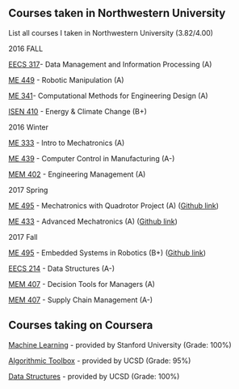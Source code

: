 ## Courses taken in Northwestern University
List all courses I taken in Northwestern University (3.82/4.00)

2016 FALL

[EECS 317](http://www.mccormick.northwestern.edu/eecs/courses/descriptions/317.html)- Data Management and Information Processing (A)

[ME 449](http://www.mccormick.northwestern.edu/mechanical/courses/descriptions/449-robotic-manipulation.html) - Robotic Manipulation (A)

[ME 341](https://www.mccormick.northwestern.edu/mechanical/courses/descriptions/341-computational-methods-for-engineering-design.html)- Computational Methods for Engineering Design (A)

[ISEN 410](http://isen.northwestern.edu/isen-410-topics-in-contemporary-energy-and-climate-change) - Energy & Climate Change (B+)

2016 Winter

[ME 333](http://www.mccormick.northwestern.edu/mechanical/courses/descriptions/333-introduction-to-mechatronics.html) - Intro to Mechatronics (A)

[ME 439](http://www.mccormick.northwestern.edu/mechanical/courses/descriptions/439-computer-control-in-manufacturing.html) - Computer Control in Manufacturing (A-)

[MEM 402](http://www.mccormick.northwestern.edu/engineering-management/curriculum/descriptions/402.html) - Engineering Management (A)

2017 Spring

[ME 495](http://www.mccormick.northwestern.edu/mechanical/courses/descriptions/495-applied-mechatronics-quadrotor-design-and-control.html) - Mechatronics with Quadrotor Project (A) ([Github link](https://github.com/MuMu1018/Mengjiao_ME495_2017/blob/master/README.md))

[ME 433](http://www.mccormick.northwestern.edu/mechanical/courses/descriptions/433-advanced-mechatronics.html) - Advanced Mechatronics (A) ([Github link](https://github.com/MuMu1018/Mengjiao_ME433_2017))

2017 Fall

[ME 495](http://nu-msr.github.io/embedded-course-site/) - Embedded Systems in Robotics (B+) ([Github link](https://github.com/MuMu1018/sawyer_beer))

[EECS 214](http://users.eecs.northwestern.edu/~jesse/course/eecs214/) - Data Structures (A-)

[MEM 407](http://www.mccormick.northwestern.edu/engineering-management/curriculum/descriptions/407.html) - Decision Tools for Managers (A)

[MEM 407](http://www.mccormick.northwestern.edu/engineering-management/curriculum/descriptions/414.html) - Supply Chain Management (A-)

## Courses taking on Coursera
[Machine Learning](https://www.coursera.org/learn/machine-learning/home/info) - provided by Stanford University (Grade: 100%)

[Algorithmic Toolbox](https://www.coursera.org/learn/algorithmic-toolbox/home/info) - provided by UCSD (Grade: 95%)

[Data Structures](https://www.coursera.org/learn/data-structures/home/info) - provided by UCSD (Grade: 100%)


